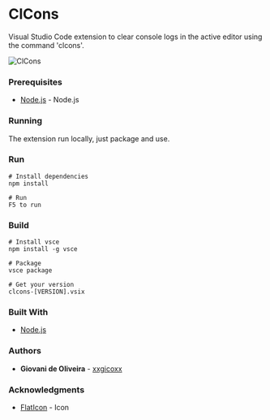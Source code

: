 # ClCons
Visual Studio Code extension to clear console logs in the active editor using the command 'clcons'.

![ClCons](https://i.imgur.com/KBsaRov.gif)

### Prerequisites
* [Node.js](https://nodejs.org/en/) - Node.js

### Running
The extension run locally, just package and use.

### Run
````
# Install dependencies
npm install

# Run
F5 to run
````

### Build
````
# Install vsce
npm install -g vsce

# Package
vsce package

# Get your version
clcons-[VERSION].vsix
````

### Built With
* [Node.js](https://nodejs.org/en/)

### Authors
* **Giovani de Oliveira** - [xxgicoxx](https://github.com/xxgicoxx)

### Acknowledgments
* [FlatIcon](https://www.flaticon.com/) - Icon